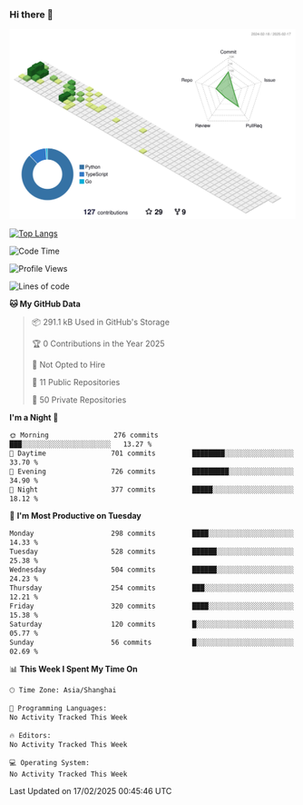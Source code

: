 ### Hi there 👋

![](./profile-3d-contrib/profile-green-animate.svg)

 

[![Top Langs](https://github-readme-stats.vercel.app/api/top-langs/?username=fly2tomato)](https://github.com/anuraghazra/github-readme-stats)


 

<!--START_SECTION:waka-->
![Code Time](http://img.shields.io/badge/Code%20Time-5%20hrs%2042%20mins-blue)

![Profile Views](http://img.shields.io/badge/Profile%20Views-0-blue)

![Lines of code](https://img.shields.io/badge/From%20Hello%20World%20I%27ve%20Written-521.5%20thousand%20lines%20of%20code-blue)

**🐱 My GitHub Data** 

> 📦 291.1 kB Used in GitHub's Storage 
 > 
> 🏆 0 Contributions in the Year 2025
 > 
> 🚫 Not Opted to Hire
 > 
> 📜 11 Public Repositories 
 > 
> 🔑 50 Private Repositories 
 > 
**I'm a Night 🦉** 

```text
🌞 Morning                276 commits         ███░░░░░░░░░░░░░░░░░░░░░░   13.27 % 
🌆 Daytime                701 commits         ████████░░░░░░░░░░░░░░░░░   33.70 % 
🌃 Evening                726 commits         █████████░░░░░░░░░░░░░░░░   34.90 % 
🌙 Night                  377 commits         █████░░░░░░░░░░░░░░░░░░░░   18.12 % 
```
📅 **I'm Most Productive on Tuesday** 

```text
Monday                   298 commits         ████░░░░░░░░░░░░░░░░░░░░░   14.33 % 
Tuesday                  528 commits         ██████░░░░░░░░░░░░░░░░░░░   25.38 % 
Wednesday                504 commits         ██████░░░░░░░░░░░░░░░░░░░   24.23 % 
Thursday                 254 commits         ███░░░░░░░░░░░░░░░░░░░░░░   12.21 % 
Friday                   320 commits         ████░░░░░░░░░░░░░░░░░░░░░   15.38 % 
Saturday                 120 commits         █░░░░░░░░░░░░░░░░░░░░░░░░   05.77 % 
Sunday                   56 commits          █░░░░░░░░░░░░░░░░░░░░░░░░   02.69 % 
```


📊 **This Week I Spent My Time On** 

```text
🕑︎ Time Zone: Asia/Shanghai

💬 Programming Languages: 
No Activity Tracked This Week

🔥 Editors: 
No Activity Tracked This Week

💻 Operating System: 
No Activity Tracked This Week
```


 Last Updated on 17/02/2025 00:45:46 UTC
<!--END_SECTION:waka-->
